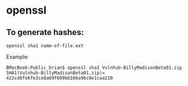 # openssl

## To generate hashes:

    openssl sha1 name-of-file.ext


Example:


    BMacBook:Public brian$ openssl sha1 Vulnhub-BillyMadisonBeta01.zip 
    SHA1(Vulnhub-BillyMadisonBeta01.zip)= 422cd8fe6fe3ce8a69f609bb166a96c0e1caa210

